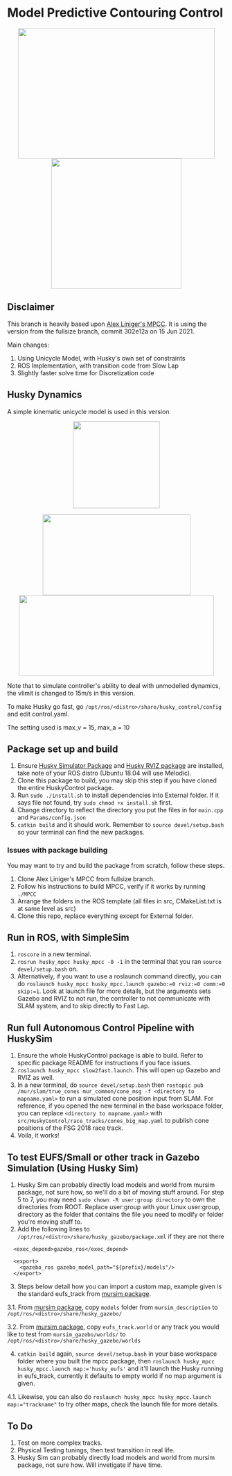 # Model Predictive Contouring Control
<p align="center">
  <img width="454" height="300" src="https://user-images.githubusercontent.com/78944454/137711457-6073b01d-b5d1-4f3f-905a-70c860ee6a46.gif">
  <img width="300" height="300" src="https://user-images.githubusercontent.com/78944454/137818522-85b7dd92-eb84-40b6-b4f5-c46caab0f031.png">  
</p>

## Disclaimer
This branch is heavily based upon [Alex Liniger's MPCC](https://github.com/alexliniger/MPCC). It is using the version from the fullsize branch, commit 302e12a on 15 Jun 2021.

Main changes:
1. Using Unicycle Model, with Husky's own set of constraints
2. ROS Implementation, with transition code from Slow Lap
3. Slightly faster solve time for Discretization code

## Husky Dynamics
A simple kinematic unicycle model is used in this version
<p align="center">
  <img width="200" height="200" src="https://user-images.githubusercontent.com/78944454/137826421-5731ba0a-432e-43ac-8b5e-f052e6f884a0.png">
</p>

<p align="center">
  <img width="341" height="186" src="https://user-images.githubusercontent.com/78944454/137827369-229ead02-1558-4590-975f-6a32ea3c71b3.png">
  <img width="450" height="186" src="https://user-images.githubusercontent.com/78944454/137827921-4ea7488e-306d-4648-a828-8cb6853f71db.png">
</p>

Note that to simulate controller's ability to deal with unmodelled dynamics, the vlimit is changed to 15m/s in this version. 

To make Husky go fast, go `/opt/ros/<distro>/share/husky_control/config` and edit control.yaml. 

The setting used is max_v = 15, max_a = 10

## Package set up and build
1. Ensure [Husky Simulator Package](http://wiki.ros.org/husky_gazebo/Tutorials/Simulating%20Husky) and [Husky RVIZ package](http://wiki.ros.org/husky_control/Tutorials/Interfacing%20with%20Husky) are installed, take note of your ROS distro (Ubuntu 18.04 will use Melodic). 
2. Clone this package to build, you may skip this step if you have cloned the entire HuskyControl package.
3. Run `sudo ./install.sh` to install dependencies into External folder. If it says file not found, try `sudo chmod +x install.sh` first.
4. Change directory to reflect the directory you put the files in for `main.cpp` and `Params/config.json`
5. `catkin build` and it should work. Remember to `source devel/setup.bash` so your terminal can find the new packages.

### Issues with package building
You may want to try and build the package from scratch, follow these steps.
1. Clone Alex Liniger's MPCC from fullsize branch.
2. Follow his instructions to build MPCC, verify if it works by running `./MPCC`
3. Arrange the folders in the ROS template (all files in src, CMakeList.txt is at same level as src)
4. Clone this repo, replace everything except for External folder.

## Run in ROS, with SimpleSim
1. `roscore` in a new terminal.
2. `rosrun husky_mpcc husky_mpcc -0 -1` in the terminal that you ran `source devel/setup.bash` on.
3. Alternatively, if you want to use a roslaunch command directly, you can do `roslaunch husky_mpcc husky_mpcc.launch gazebo:=0 rviz:=0 comm:=0 skip:=1`. Look at launch file for more details, but the arguments sets Gazebo and RVIZ to not run, the controller to not communicate with SLAM system, and to skip directly to Fast Lap.

## Run full Autonomous Control Pipeline with HuskySim
1. Ensure the whole HuskyControl package is able to build. Refer to specific package README for instructions if you face issues.
2. `roslaunch husky_mpcc slow2fast.launch`. This will open up Gazebo and RVIZ as well.
3. In a new terminal, do `source devel/setup.bash` then `rostopic pub /mur/slam/true_cones mur_common/cone_msg -f <directory to mapname.yaml>` to run a simulated cone position input from SLAM. For reference, if you opened the new terminal in the base workspace folder, you can replace `<directory to mapname.yaml>` with `src/HuskyControl/race_tracks/cones_big_map.yaml` to publish cone positions of the FSG 2018 race track.
4. Voila, it works!

## To test EUFS/Small or other track in Gazebo Simulation (Using Husky Sim)
1. Husky Sim can probably directly load models and world from mursim package, not sure how, so we'll do a bit of moving stuff around. For step 5 to 7, you may need `sudo chown -R user:group directory` to own the directories from ROOT. Replace user:group with your Linux user:group, directory as the folder that contains the file you need to modify or folder you're moving stuff to.
2. Add the following lines to `/opt/ros/<distro>/share/husky_gazebo/package.xml` if they are not there
```
  <exec_depend>gazebo_ros</exec_depend>

  <export>
    <gazebo_ros gazebo_model_path="${prefix}/models"/>
  </export>
```
3. Steps below detail how you can import a custom map, example given is the standard eufs_track from [mursim package](https://github.com/MURDriverless/mursim).

3.1. From [mursim package](https://github.com/MURDriverless/mursim), copy `models` folder from `mursim_description` to `/opt/ros/<distro>/share/husky_gazebo/`

3.2. From [mursim package](https://github.com/MURDriverless/mursim), copy `eufs_track.world` or any track you would like to test from `mursim_gazebo/worlds/` to `/opt/ros/<distro>/share/husky_gazebo/worlds`

4. `catkin build` again, `source devel/setup.bash` in your base workspace folder where you built the mpcc package, then `roslaunch husky_mpcc husky_mpcc.launch map:='husky_eufs'` and it'll launch the Husky running in eufs_track, currently it defaults to empty world if no map argument is given.

4.1. Likewise, you can also do `roslaunch husky_mpcc husky_mpcc.launch map:="trackname"` to try other maps, check the launch file for more details.

## To Do
1. Test on more complex tracks.
2. Physical Testing tunings, then test transition in real life.
3. Husky Sim can probably directly load models and world from mursim package, not sure how. Will invetigate if have time.
